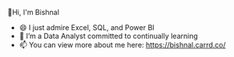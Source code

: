 👋Hi, I'm Bishnal

- 😄 I just admire Excel, SQL, and Power BI
- 🌱 I’m a Data Analyst committed to continually learning
- 📫 You can view more about me here: https://bishnal.carrd.co/






